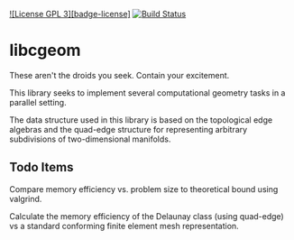[![License GPL 3][badge-license]](http://www.gnu.org/licenses/gpl-3.0.txt)
[![Build Status](https://travis-ci.org/jdahm/libcgeom.svg?branch=master)](https://travis-ci.org/jdahm/libcgeom)

# libcgeom

These aren't the droids you seek. Contain your excitement.

This library seeks to implement several computational geometry tasks
in a parallel setting.

The data structure used in this library is based on the topological
edge algebras and the quad-edge structure for representing arbitrary
subdivisions of two-dimensional manifolds.

## Todo Items

Compare memory efficiency vs. problem size to theoretical bound using
valgrind.

Calculate the memory efficiency of the Delaunay class (using
quad-edge) vs a standard conforming finite element mesh
representation.
